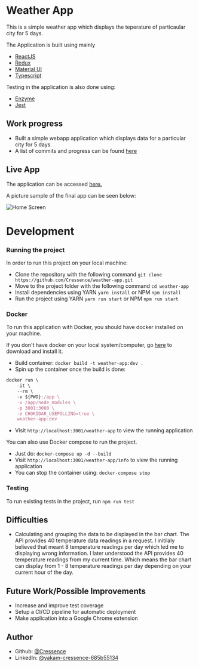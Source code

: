 # Weather App

This is a simple weather app which displays the teperature of particaular city for 5 days.

The Application is built using mainly

* [ReactJS]()
* [Redux]()
* [Material UI]()
* [Typescript]()

Testing in the application is also done using:

* [Enzyme]()
* [Jest]()

## Work progress
* Built a simple webapp application which displays data for a particular city for 5 days.
* A list of commits and progress can be found [here](https://github.com/Cressence/weather-app/commits/main)

## Live App

The application can be accessed [here.](https://cressence.github.io/weather-app)

A picture sample of the final app can be seen below:

![Home Screen](screenshots/preview.png)


# Development

### Running the project

In order to run this project on your local machine:
* Clone the repository with the following command `git clone https://github.com/Cressence/weather-app.git`
* Move to the project folder with the following command `cd weather-app`
* Install dependencies using YARN `yarn install` or NPM `npm install`
* Run the project using YARN `yarn run start` or NPM `npm run start`

### Docker

To run this application with Docker, you should have docker installed on your machine.

If you don't have docker on your local system/computer, go [here](https://docs.docker.com/get-docker/) to download and install it.

* Build container: `docker build -t weather-app:dev .`
* Spin up the container once the build is done: 
```js
docker run \
    -it \
    --rm \
    -v ${PWD}:/app \
    -v /app/node_modules \
    -p 3001:3000 \
    -e CHOKIDAR_USEPOLLING=true \
    weather-app:dev
```
* Visit `http://localhost:3001/weather-app` to view the running application

You can also use Docker compose to run the project.

* Just do: `docker-compose up -d --build`
* Visit `http://localhost:3001/weather-app/info` to view the running application
* You can stop the container using: `docker-compose stop`

### Testing

To run existing tests in the project, run `npm run test`

## Difficulties

* Calculating and grouping the data to be displayed in the bar chart. The API provides 40 temperature data readings in a request. I initilaly believed that meant 8 temperature readings per day which led me to displaying wrong information. I later understood the API provides 40 temperature readings from my current time. Which means the bar chart can display from 1 - 8 temperature readings per day depending on your current hour of the day.

## Future Work/Possible Improvements

* Increase and improve test coverage
* Setup a CI/CD pipeline for automatic deployment
* Make application into a Google Chrome extension


## Author

* Github: [@Cressence](https://github.com/Cressence)
* LinkedIn: [@yakam-cressence-685b55134](https://www.linkedin.com/in/yakam-cressence-685b55134/)